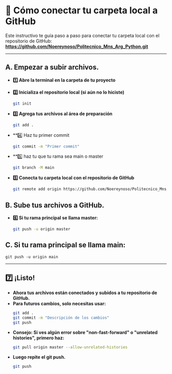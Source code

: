 # 🚀 Cómo conectar tu carpeta local a GitHub

Este instructivo te guía paso a paso para conectar tu carpeta local con el repositorio de GitHub:  
**https://github.com/Noereynoso/Politecnico_Mns_Arg_Python.git**

---

## A. Empezar a subir archivos.

- **1️⃣ Abre la terminal en la carpeta de tu proyecto**

- **2️⃣ Inicializa el repositorio local (si aún no lo hiciste)**
    ```bash
    git init


- **3️⃣ Agrega tus archivos al área de preparación**
    ```bash
    git add .
- **4️⃣ Haz tu primer commit
    ```bash
    git commit -m "Primer commit"

- **5️⃣ haz tu que tu rama sea main o master
    ```bash
    git branch -M main

- **5️⃣ Conecta tu carpeta local con el repositorio de GitHub**
    ```bash
    git remote add origin https://github.com/Noereynoso/Politecnico_Mns_Arg_Python.git

## B. Sube tus archivos a GitHub.
- **6️⃣ Si tu rama principal se llama master:**
    ```bash 
    git push -u origin master

## C. Si tu rama principal se llama main: 
    git push -u origin main

---

##  7️⃣ ¡Listo!
- **Ahora tus archivos están conectados y subidos a tu repositorio de GitHub.**
- **Para futuros cambios, solo necesitas usar:**
    ```bash 
    git add .
    git commit -m "Descripción de los cambios"
    git push

- **Consejo: Si ves algún error sobre "non-fast-forward" o "unrelated histories", primero haz:**
    ```bash 
    git pull origin master --allow-unrelated-histories

- **Luego repite el git push.**
    ```bash 
    git push
